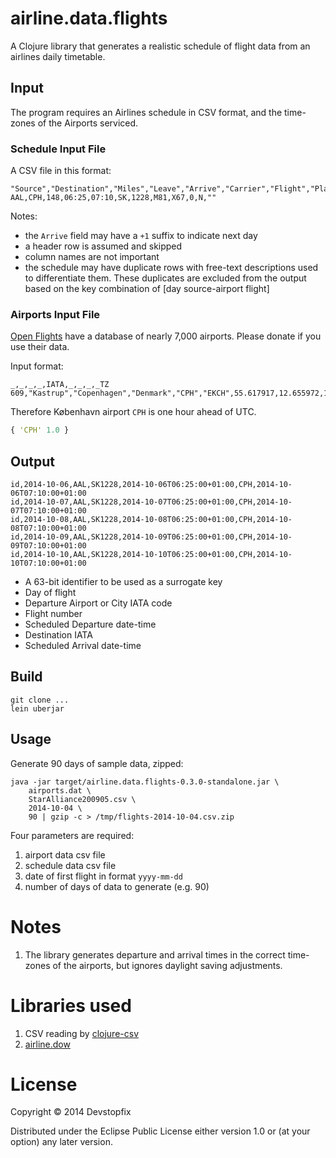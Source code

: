 # airline.data.flights

A Clojure library that generates a realistic schedule of flight data
from an airlines daily timetable.

## Input

The program requires an Airlines schedule in CSV format,
and the time-zones of the Airports serviced.

### Schedule Input File

A CSV file in this format:

```
"Source","Destination","Miles","Leave","Arrive","Carrier","Flight","Plane","Days","Stops","Meal","Notes"
AAL,CPH,148,06:25,07:10,SK,1228,M81,X67,0,N,""
```

Notes:

* the ```Arrive``` field may have a ```+1``` suffix to indicate next day
* a header row is assumed and skipped
* column names are not important
* the schedule may have duplicate rows with free-text descriptions used to 
differentiate them. These duplicates are excluded from the output based
on the key combination of [day source-airport flight]

### Airports Input File

[Open Flights](http://openflights.org/data.html) have a database of nearly 7,000 
airports. Please donate if you use their data.

Input format:

```
_,_,_,_,IATA,_,_,_,_TZ
609,"Kastrup","Copenhagen","Denmark","CPH","EKCH",55.617917,12.655972,17,1,"E"
```

Therefore København airport ```CPH``` is one hour ahead of UTC.

```clojure
{ 'CPH' 1.0 }
```

## Output

```
id,2014-10-06,AAL,SK1228,2014-10-06T06:25:00+01:00,CPH,2014-10-06T07:10:00+01:00
id,2014-10-07,AAL,SK1228,2014-10-07T06:25:00+01:00,CPH,2014-10-07T07:10:00+01:00
id,2014-10-08,AAL,SK1228,2014-10-08T06:25:00+01:00,CPH,2014-10-08T07:10:00+01:00
id,2014-10-09,AAL,SK1228,2014-10-09T06:25:00+01:00,CPH,2014-10-09T07:10:00+01:00
id,2014-10-10,AAL,SK1228,2014-10-10T06:25:00+01:00,CPH,2014-10-10T07:10:00+01:00
```

* A 63-bit identifier to be used as a surrogate key
* Day of flight
* Departure Airport or City IATA code
* Flight number
* Scheduled Departure date-time
* Destination IATA
* Scheduled Arrival date-time

## Build

```
git clone ...
lein uberjar
```

## Usage

Generate 90 days of sample data, zipped:

```
java -jar target/airline.data.flights-0.3.0-standalone.jar \
    airports.dat \
    StarAlliance200905.csv \
    2014-10-04 \
    90 | gzip -c > /tmp/flights-2014-10-04.csv.zip
```

Four parameters are required:

1. airport data csv file
2. schedule data csv file
3. date of first flight in format ````yyyy-mm-dd````
4. number of days of data to generate (e.g. 90)

# Notes

1. The library generates departure and arrival times in the correct 
time-zones of the airports, but ignores daylight saving adjustments.

# Libraries used

1. CSV reading by [clojure-csv](https://github.com/davidsantiago/clojure-csv)
2. [airline.dow](https://github.com/devstopfix/airline/tree/master/airline.dow)

# License

Copyright © 2014 Devstopfix

Distributed under the Eclipse Public License either version 1.0 or (at
your option) any later version.
